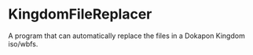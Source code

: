 # KingdomFileReplacer
 A program that can automatically replace the files in a Dokapon Kingdom iso/wbfs.
